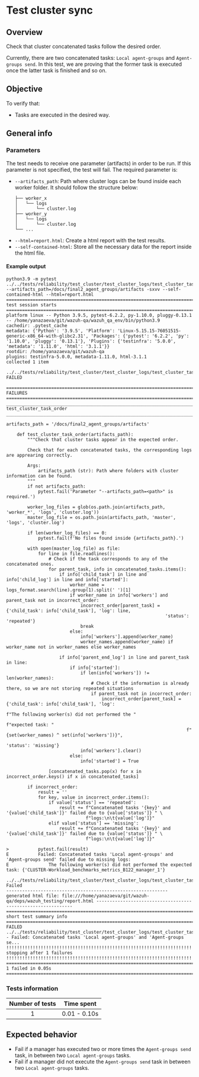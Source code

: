 # Test cluster sync

## Overview 

Check that cluster concatenated tasks follow the desired order.

Currently, there are two concatenated tasks: `Local agent-groups` and `Agent-groups send`. In this test, we are proving that the former task is executed once the latter task is finished and so on. 

## Objective

To verify that:
- Tasks are executed in the desired way.

## General info
### Parameters
The test needs to receive one parameter  (artifacts) in order to be run. If this parameter is not specified, the test will fail. The required parameter is:
- `--artifacts_path`: Path where cluster logs can be found inside each worker folder. It should follow the structure below:
    ```.
    ├── worker_x
    │   └── logs
    │       └── cluster.log
    ├── worker_y
    │   └── logs
    │       └── cluster.log
    └── ...
    ```
- `--html=report.html`: Create a html report with the test results. 
- `--self-contained-html`: Store all the necessary data for the report inside the html file.

#### Example output
```shell
python3.9 -m pytest ../../tests/reliability/test_cluster/test_cluster_logs/test_cluster_task_order/test_cluster_task_order.py --artifacts_path=/docs/final2_agent_groups/artifacts -sxvv --self-contained-html --html=report.html 
=============================================================================================== test session starts ===============================================================================================
platform linux -- Python 3.9.5, pytest-6.2.2, py-1.10.0, pluggy-0.13.1 -- /home/yanazaeva/git/wazuh-qa/wazuh_qa_env/bin/python3.9
cachedir: .pytest_cache
metadata: {'Python': '3.9.5', 'Platform': 'Linux-5.15.15-76051515-generic-x86_64-with-glibc2.31', 'Packages': {'pytest': '6.2.2', 'py': '1.10.0', 'pluggy': '0.13.1'}, 'Plugins': {'testinfra': '5.0.0', 'metadata': '1.11.0', 'html': '3.1.1'}}
rootdir: /home/yanazaeva/git/wazuh-qa
plugins: testinfra-5.0.0, metadata-1.11.0, html-3.1.1
collected 1 item                                                                                                                                                                                                  

../../tests/reliability/test_cluster/test_cluster_logs/test_cluster_task_order/test_cluster_task_order.py::test_cluster_task_order FAILED

==================================================================================================== FAILURES =====================================================================================================
_____________________________________________________________________________________________ test_cluster_task_order _____________________________________________________________________________________________

artifacts_path = '/docs/final2_agent_groups/artifacts'

    def test_cluster_task_order(artifacts_path):
        """Check that cluster tasks appear in the expected order.
    
        Check that for each concatenated tasks, the corresponding logs are apprearing correctly.
    
        Args:
            artifacts_path (str): Path where folders with cluster information can be found.
        """
        if not artifacts_path:
            pytest.fail('Parameter "--artifacts_path=<path>" is required.')
    
        worker_log_files = glob(os.path.join(artifacts_path, 'worker_*', 'logs', 'cluster.log'))
        master_log_file = os.path.join(artifacts_path, 'master', 'logs', 'cluster.log')
    
        if len(worker_log_files) == 0:
            pytest.fail(f'No files found inside {artifacts_path}.')
    
        with open(master_log_file) as file:
            for line in file.readlines():
                # Check if the task corresponds to any of the concatenated ones.
                for parent_task, info in concatenated_tasks.items():
                    if info['child_task'] in line and info['child_log'] in line and info['started']:
                        worker_name = logs_format.search(line).group(1).split(' ')[1]
                        if worker_name in info['workers'] and parent_task not in incorrect_order:
                            incorrect_order[parent_task] = {'child_task': info['child_task'], 'log': line,
                                                            'status': 'repeated'}
                            break
                        else:
                            info['workers'].append(worker_name)
                            worker_names.append(worker_name) if worker_name not in worker_names else worker_names
    
                    if info['parent_end_log'] in line and parent_task in line:
                        if info['started']:
                            if len(info['workers']) != len(worker_names):
                                # Check if the information is already there, so we are not storing repeated situations
                                if parent_task not in incorrect_order:
                                    incorrect_order[parent_task] = {'child_task': info['child_task'], 'log':
                                                                    f"The following worker(s) did not performed the "
                                                                    f"expected task: "
                                                                    f"{set(worker_names) ^ set(info['workers'])}",
                                                                    'status': 'missing'}
                            info['workers'].clear()
                        else:
                            info['started'] = True
    
                [concatenated_tasks.pop(x) for x in incorrect_order.keys() if x in concatenated_tasks]
    
        if incorrect_order:
            result = ''
            for key, value in incorrect_order.items():
                if value['status'] == 'repeated':
                    result += f"Concatenated tasks '{key}' and '{value['child_task']}' failed due to {value['status']} " \
                              f"logs:\n\t{value['log']}"
                elif value['status'] == 'missing':
                    result += f"Concatenated tasks '{key}' and '{value['child_task']}' failed due to {value['status']} " \
                              f"logs:\n\t{value['log']}"
    
>           pytest.fail(result)
E           Failed: Concatenated tasks 'Local agent-groups' and 'Agent-groups send' failed due to missing logs:
E           	The following worker(s) did not performed the expected task: {'CLUSTER-Workload_benchmarks_metrics_B122_manager_1'}

../../tests/reliability/test_cluster/test_cluster_logs/test_cluster_task_order/test_cluster_task_order.py:76: Failed
------------------------------------------------------------- generated html file: file:///home/yanazaeva/git/wazuh-qa/deps/wazuh_testing/report.html -------------------------------------------------------------
============================================================================================= short test summary info =============================================================================================
FAILED ../../tests/reliability/test_cluster/test_cluster_logs/test_cluster_task_order/test_cluster_task_order.py::test_cluster_task_order - Failed: Concatenated tasks 'Local agent-groups' and 'Agent-groups se...
!!!!!!!!!!!!!!!!!!!!!!!!!!!!!!!!!!!!!!!!!!!!!!!!!!!!!!!!!!!!!!!!!!!!!!!!!!!!!!!!!!!!!!!!!!!! stopping after 1 failures !!!!!!!!!!!!!!!!!!!!!!!!!!!!!!!!!!!!!!!!!!!!!!!!!!!!!!!!!!!!!!!!!!!!!!!!!!!!!!!!!!!!!!!!!!!!
================================================================================================ 1 failed in 0.05s ================================================================================================
```

### Tests information

| Number of tests | Time spent |
|:--:|:--:|
| 1 | 0.01 - 0.10s |

## Expected behavior

- Fail if a manager has executed two or more times the `Agent-groups send` task, in between two `Local agent-groups` tasks.
- Fail if a manager did not execute the `Agent-groups send` task in between two `Local agent-groups` tasks.
